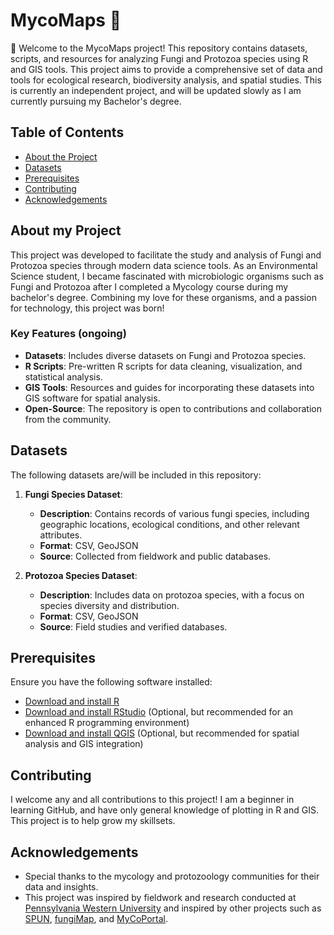 # MycoMaps 🍄

🌿 Welcome to the MycoMaps project! This repository contains datasets, scripts, and resources for analyzing Fungi and Protozoa species using R and GIS tools. This project aims to provide a comprehensive set of data and tools for ecological research, biodiversity analysis, and spatial studies. This is currently an independent project, and will be updated slowly as I am currently pursuing my Bachelor's degree. 

## Table of Contents

- [About the Project](#about-my-project)
- [Datasets](#datasets)
- [Prerequisites](#prerequisites)
- [Contributing](#contributing)
- [Acknowledgements](#acknowledgements)

## About my Project

This project was developed to facilitate the study and analysis of Fungi and Protozoa species through modern data science tools. As an Environmental Science student, I became fascinated with microbiologic organisms such as Fungi and Protozoa after I completed a Mycology course during my bachelor's degree. Combining my love for these organisms, and a passion for technology, this project was born!

### Key Features (ongoing)

- **Datasets**: Includes diverse datasets on Fungi and Protozoa species.
- **R Scripts**: Pre-written R scripts for data cleaning, visualization, and statistical analysis. 
- **GIS Tools**: Resources and guides for incorporating these datasets into GIS software for spatial analysis.
- **Open-Source**: The repository is open to contributions and collaboration from the community.

## Datasets

The following datasets are/will be included in this repository:

1. **Fungi Species Dataset**:
   - **Description**: Contains records of various fungi species, including geographic locations, ecological conditions, and other relevant attributes.
   - **Format**: CSV, GeoJSON
   - **Source**: Collected from fieldwork and public databases.

2. **Protozoa Species Dataset**:
   - **Description**: Includes data on protozoa species, with a focus on species diversity and distribution.
   - **Format**: CSV, GeoJSON
   - **Source**: Field studies and verified databases.

## Prerequisites

Ensure you have the following software installed:

- [Download and install R](https://www.r-project.org/)
- [Download and install RStudio](https://rstudio.com/) (Optional, but recommended for an enhanced R programming environment)
- [Download and install QGIS](https://qgis.org/) (Optional, but recommended for spatial analysis and GIS integration)

## Contributing

I welcome any and all contributions to this project! I am a beginner in learning GitHub, and have only general knowledge of plotting in R and GIS. This project is to help grow my skillsets. 

## Acknowledgements

- Special thanks to the mycology and protozoology communities for their data and insights.
- This project was inspired by fieldwork and research conducted at [Pennsylvania Western University](https://sai.calu.edu/farm/) and inspired by other projects such as [SPUN](https://www.spun.earth/), [fungiMap](https://fungimap.org.au/), and [MyCoPortal](https://www.mycoportal.org/portal/index.php).

